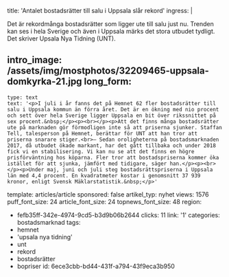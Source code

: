 title: 'Antalet bostadsrätter till salu i Uppsala slår rekord'
ingress: |
  <p>Det är rekordmånga bostadsrätter som ligger ute till salu just nu. Trenden kan ses i hela Sverige och även i Uppsala märks det stora utbudet tydligt. Det skriver Upsala Nya Tidning (UNT).
  </p>
  
intro_image: /assets/img/mostphotos/32209465-uppsala-domkyrka-21.jpg
long_form:
  -
    type: text
    text: '<p>I juli i år fanns det på Hemnet 62 fler bostadsrätter till salu i Uppsala kommun än förra året. Det är en ökning med nio procent och sett över hela Sverige ligger Uppsala en bit över rikssnittet på sex procent.&nbsp;</p><p><br></p><p>Att det finns många bostadsrätter ute på marknaden gör förmodligen inte så att priserna sjunker. Staffan Tell, talesperson på Hemnet, berättar för UNT att han tror att priserna snarare stiger.<br>– Sedan oroligheterna på bostadsmarknaden 2017, då utbudet ökade markant, har det gått tillbaka och under 2018 fick vi en stabilisering. Vi kan nu se att det finns en högre prisförväntning hos köparna. Fler tror att bostadspriserna kommer öka istället för att sjunka, jämfört med tidigare, säger han.</p><p><br></p><p>Under maj, juni och juli steg bostadsrättspriserna i Uppsala län med 4,4 procent. En kvadratmeter kostar i genomsnitt 37 939 kronor, enligt Svensk Mäklarstatistik.&nbsp;</p>'
template: articles/article
sponsored: false
artikel_typ: nyhet
views: 1576
puff_font_size: 24
article_font_size: 24
topnews_font_size: 48
region:
  - fefb35ff-342e-4974-9cd5-b3d9b06b2644
clicks: 11
link: '1'
categories: bostadsmarknad
tags:
  - hemnet
  - 'upsala nya tidning'
  - unt
  - rekord
  - bostadsrätter
  - bopriser
id: 6ece3cbb-bd44-431f-a794-43f9eca3b950
